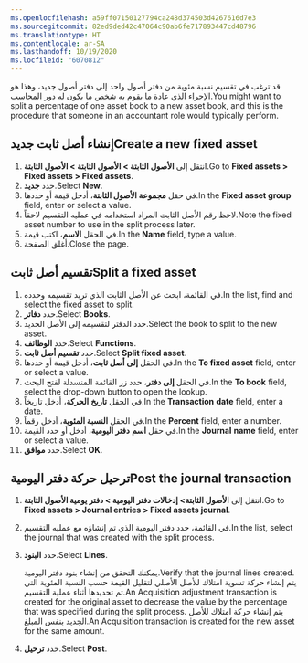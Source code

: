 ```yaml
---
ms.openlocfilehash: a59ff07150127794ca248d374503d4267616d7e3
ms.sourcegitcommit: 82ed9ded42c47064c90ab6fe717893447cd48796
ms.translationtype: HT
ms.contentlocale: ar-SA
ms.lasthandoff: 10/19/2020
ms.locfileid: "6070812"
---
```

<span data-ttu-id="05686-101">قد ترغب في تقسيم نسبة مئوية من دفتر أصول واحد إلى دفتر أصول جديد، وهذا هو الإجراء الذي عادة ما يقوم به شخص ما يكون له دور المحاسب.</span><span class="sxs-lookup"><span data-stu-id="05686-101">You might want to split a percentage of one asset book to a new asset book, and this is the procedure that someone in an accountant role would typically perform.</span></span>

## <a name="create-a-new-fixed-asset"></a><span data-ttu-id="05686-102">إنشاء أصل ثابت جديد</span><span class="sxs-lookup"><span data-stu-id="05686-102">Create a new fixed asset</span></span>

1.  <span data-ttu-id="05686-103">انتقل إلى **الأصول الثابتة > الأصول الثابتة > الأصول الثابتة**.</span><span class="sxs-lookup"><span data-stu-id="05686-103">Go to **Fixed assets > Fixed assets > Fixed assets**.</span></span>
2.  <span data-ttu-id="05686-104">حدد **جديد**.</span><span class="sxs-lookup"><span data-stu-id="05686-104">Select **New**.</span></span>
3.  <span data-ttu-id="05686-105">في حقل **مجموعة الأصول الثابتة**، أدخل قيمة أو حددها.</span><span class="sxs-lookup"><span data-stu-id="05686-105">In the **Fixed asset group** field, enter or select a value.</span></span>
4.  <span data-ttu-id="05686-106">لاحظ رقم الأصل الثابت المراد استخدامه في عمليه التقسيم لاحقاً.</span><span class="sxs-lookup"><span data-stu-id="05686-106">Note the fixed asset number to use in the split process later.</span></span>
5.  <span data-ttu-id="05686-107">في الحقل **الاسم**، اكتب قيمة‎.</span><span class="sxs-lookup"><span data-stu-id="05686-107">In the **Name** field, type a value.</span></span>
6.  <span data-ttu-id="05686-108">أغلق الصفحة.</span><span class="sxs-lookup"><span data-stu-id="05686-108">Close the page.</span></span>

## <a name="split-a-fixed-asset"></a><span data-ttu-id="05686-109">تقسيم أصل ثابت</span><span class="sxs-lookup"><span data-stu-id="05686-109">Split a fixed asset</span></span>

1.  <span data-ttu-id="05686-110">في القائمة، ابحث عن الأصل الثابت الذي تريد تقسيمه وحدده.</span><span class="sxs-lookup"><span data-stu-id="05686-110">In the list, find and select the fixed asset to split.</span></span>
2.  <span data-ttu-id="05686-111">حدد **دفاتر**.</span><span class="sxs-lookup"><span data-stu-id="05686-111">Select **Books**.</span></span>
3.  <span data-ttu-id="05686-112">حدد الدفتر لتقسيمه إلى الأصل الجديد.</span><span class="sxs-lookup"><span data-stu-id="05686-112">Select the book to split to the new asset.</span></span>
4.  <span data-ttu-id="05686-113">حدد **الوظائف**.</span><span class="sxs-lookup"><span data-stu-id="05686-113">Select **Functions**.</span></span>
5.  <span data-ttu-id="05686-114">حدد **تقسيم أصل ثابت**.</span><span class="sxs-lookup"><span data-stu-id="05686-114">Select **Split fixed asset**.</span></span>
6.  <span data-ttu-id="05686-115">في الحقل **إلى أصل ثابت**، أدخل قيمة أو حددها.</span><span class="sxs-lookup"><span data-stu-id="05686-115">In the **To fixed asset** field, enter or select a value.</span></span>
7.  <span data-ttu-id="05686-116">في الحقل **إلى دفتر**، حدد زر القائمة المنسدلة لفتح البحث.</span><span class="sxs-lookup"><span data-stu-id="05686-116">In the **To book** field, select the drop-down button to open the    lookup.</span></span>
8.  <span data-ttu-id="05686-117">في الحقل **تاريخ** **الحركة**، أدخل تاريخاً.</span><span class="sxs-lookup"><span data-stu-id="05686-117">In the **Transaction** **date** field, enter a date.</span></span>
9.  <span data-ttu-id="05686-118">في الحقل **النسبة المئوية**، أدخل رقماً.</span><span class="sxs-lookup"><span data-stu-id="05686-118">In the **Percent** field, enter a number.</span></span>
10. <span data-ttu-id="05686-119">في حقل **اسم** **دفتر اليومية**، أدخل أو حدد القيمة.</span><span class="sxs-lookup"><span data-stu-id="05686-119">In the **Journal** **name** field, enter or select a value.</span></span>
11. <span data-ttu-id="05686-120">حدد **موافق**.</span><span class="sxs-lookup"><span data-stu-id="05686-120">Select **OK**.</span></span>

## <a name="post-the-journal-transaction"></a><span data-ttu-id="05686-121">ترحيل حركة دفتر اليومية</span><span class="sxs-lookup"><span data-stu-id="05686-121">Post the journal transaction</span></span>

1.  <span data-ttu-id="05686-122">انتقل إلى **الأصول الثابتة> إدخالات دفتر اليومية > دفتر يومية الأصول الثابتة**.</span><span class="sxs-lookup"><span data-stu-id="05686-122">Go to **Fixed assets > Journal entries > Fixed assets journal**.</span></span>
2.  <span data-ttu-id="05686-123">في القائمة، حدد دفتر اليومية الذي تم إنشاؤه مع عمليه التقسيم.</span><span class="sxs-lookup"><span data-stu-id="05686-123">In the list, select the journal that was created with the split    process.</span></span>
3.  <span data-ttu-id="05686-124">حدد **البنود**.</span><span class="sxs-lookup"><span data-stu-id="05686-124">Select **Lines**.</span></span>

    <span data-ttu-id="05686-125">يمكنك التحقق من إنشاء بنود دفتر اليومية.</span><span class="sxs-lookup"><span data-stu-id="05686-125">Verify that the journal lines created.</span></span> <span data-ttu-id="05686-126">يتم إنشاء حركة تسوية امتلاك للأصل الأصلي لتقليل القيمة حسب النسبة المئوية التي تم تحديدها أثناء عملية التقسيم.</span><span class="sxs-lookup"><span data-stu-id="05686-126">An Acquisition adjustment transaction is created for the original asset to decrease the value by the percentage that was specified during the split process.</span></span> <span data-ttu-id="05686-127">يتم إنشاء حركة امتلاك للأصل الجديد بنفس المبلغ.</span><span class="sxs-lookup"><span data-stu-id="05686-127">An Acquisition transaction is created for the new asset for the same amount.</span></span>
4.  <span data-ttu-id="05686-128">حدد **ترحيل**.</span><span class="sxs-lookup"><span data-stu-id="05686-128">Select **Post**.</span></span>
